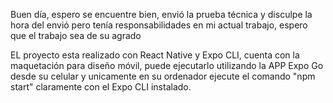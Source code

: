 Buen día, espero se encuentre bien, envió la prueba técnica y disculpe la hora del envió pero tenía responsabilidades en mi actual trabajo, espero que el trabajo sea de su agrado

EL proyecto esta realizado con React Native y Expo CLI, cuenta con la maquetación para diseño móvil, puede ejecutarlo utilizando la APP Expo Go desde su celular y unicamente en su ordenador ejecute el comando "npm start" claramente con el Expo CLI instalado.